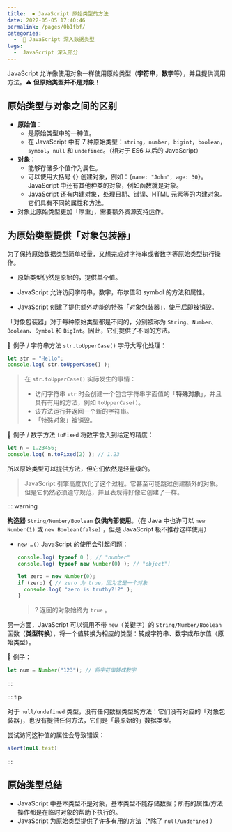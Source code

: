 ```yaml
---
title:  ⏺ JavaScript 原始类型的方法
date: 2022-05-05 17:40:46
permalink: /pages/0b1fbf/
categories:
  -  📕 JavaScript 深入数据类型
tags:
  -  JavaScript 深入部分
---
```



JavaScript 允许像使用对象一样使用原始类型（**字符串，数字**等），并且提供调用方法。**⚠️ 但原始类型并不是对象！**



## 原始类型与对象之间的区别

+ **原始值**：
  + 是原始类型中的一种值。
  + 在 JavaScript 中有 7 种原始类型：`string`，`number`，`bigint`，`boolean`，`symbol`，`null` 和 `undefined`。（相对于 ES6 以后的 JavaScript）
+ **对象**：
  + 能够存储多个值作为属性。
  + 可以使用大括号 `{}` 创建对象，例如：`{name: "John", age: 30}`。JavaScript 中还有其他种类的对象，例如函数就是对象。
  + JavaScript 还有内建对象，处理日期、错误、HTML 元素等的内建对象。它们具有不同的属性和方法。
+ 对象比原始类型更加「厚重」，需要额外资源支持运作。



## 为原始类型提供「对象包装器」

为了保持原始数据类型简单轻量，又想完成对字符串或者数字等原始类型执行操作。

+ 原始类型仍然是原始的，提供单个值。

+ JavaScript 允许访问字符串，数字，布尔值和 symbol 的方法和属性。
+ JavaScript 创建了提供额外功能的特殊「对象包装器」，使用后即被销毁。



「对象包装器」对于每种原始类型都是不同的，分别被称为 `String`、`Number`、`Boolean`、`Symbol` 和 `BigInt`。因此，它们提供了不同的方法。



🌰 例子 / 字符串方法 `str.toUpperCase()` 字母大写化处理：

```js
let str = "Hello";
console.log( str.toUpperCase() );
```

> 在 `str.toUpperCase()` 实际发生的事情：
>
> + 访问字符串 `str` 时会创建一个包含字符串字面值的「**特殊对象**」，并且具有有用的方法，例如 `toUpperCase()`。
> + 该方法运行并返回一个新的字符串。
> + 「特殊对象」被销毁。

🌰 例子 / 数字方法 `toFixed` 将数字舍入到给定的精度：

```js
let n = 1.23456;
console.log( n.toFixed(2) ); // 1.23
```



所以原始类型可以提供方法，但它们依然是轻量级的。

> JavaScript 引擎高度优化了这个过程。它甚至可能跳过创建额外的对象。但是它仍然必须遵守规范，并且表现得好像它创建了一样。



::: warning

**构造器** `String/Number/Boolean` **仅供内部使用**。（在 Java 中也许可以 `new Number(1)` 或 `new Boolean(false)` ，但是 JavaScript 极不推荐这样使用）

+ `new …()`  JavaScript 的使用会引起问题：

  ```js
  console.log( typeof 0 ); // "number"
  console.log( typeof new Number(0) ); // "object"!
  ```

  ```js
  let zero = new Number(0);
  if (zero) { // zero 为 true，因为它是一个对象
    console.log( "zero is truthy?!?" );
  }
  ```

  > ? 返回的对象始终为 `true` 。

另一方面，JavaScript 可以调用不带 `new`（关键字）的 `String/Number/Boolean` 函数（**类型转换**），将一个值转换为相应的类型：转成字符串、数字或布尔值（原始类型）。

🌰 例子：
```js
let num = Number("123"); // 将字符串转成数字
```

:::

::: tip

对于 `null/undefined` 类型，没有任何数据类型的方法：它们没有对应的「对象包装器」，也没有提供任何方法，它们是「最原始的」数据类型。

尝试访问这种值的属性会导致错误：
```js
alert(null.test)
```

:::



## 原始类型总结

+ JavaScript 中基本类型不是对象，基本类型不能存储数据；所有的属性/方法操作都是在临时对象的帮助下执行的。
+ JavaScript 为原始类型提供了许多有用的方法（*除了 `null/undefined` ）



